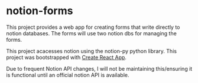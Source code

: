 # notion-forms
This project provides a web app for creating forms that write directly to notion databases. The forms will use two notion dbs for managing the forms.

This project acacesses notion using the notion-py python library.
This project was bootstrapped with [Create React App](https://github.com/facebook/create-react-app).

Due to frequent Notion API changes, I will not be maintaining this/ensuring it is functional until an official notion API is available.
